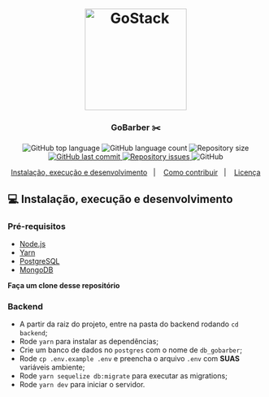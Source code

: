 <h1 align="center">
	<img alt="GoStack" src=".github/GoStackLogo.png" width="200px" />
</h1>

<h3 align="center">
  GoBarber ✂️
</h3>

<p align="center">
  <img alt="GitHub top language" src="https://img.shields.io/github/languages/top/EliasGcf/gobarber">

  <img alt="GitHub language count" src="https://img.shields.io/github/languages/count/EliasGcf/gobarber">

  <img alt="Repository size" src="https://img.shields.io/github/repo-size/EliasGcf/gobarber">

  <a href="https://github.com/EliasGcf/gobarber/commits/master">
    <img alt="GitHub last commit" src="https://img.shields.io/github/last-commit/EliasGcf/gobarber">
  </a>

  <a href="https://github.com/EliasGcf/gobarber/issues">
    <img alt="Repository issues" src="https://img.shields.io/github/issues/EliasGcf/gobarber">
  </a>

  <img alt="GitHub" src="https://img.shields.io/github/license/EliasGcf/gobarber">
</p>

<p align="center">
  <a href="#-instalação-execução-e-desenvolvimento">Instalação, execução e desenvolvimento</a>&nbsp;&nbsp;&nbsp;|&nbsp;&nbsp;&nbsp;
  <a href="#-como-contribuir">Como contribuir</a>&nbsp;&nbsp;&nbsp;|&nbsp;&nbsp;&nbsp;
  <a href="#-licença">Licença</a>
</p>

## 💻 Instalação, execução e desenvolvimento

### Pré-requisitos

- [Node.js](https://nodejs.org/en/)
- [Yarn](https://yarnpkg.com/)
- [PostgreSQL](https://www.postgresql.org/)
- [MongoDB](https://www.mongodb.com/)

**Faça um clone desse repositório**

### Backend

- A partir da raiz do projeto, entre na pasta do backend rodando `cd backend`;
- Rode `yarn` para instalar as dependências;
- Crie um banco de dados no `postgres` com o nome de `db_gobarber`;
- Rode `cp .env.example .env` e preencha o arquivo `.env` com **SUAS** variáveis ambiente;
- Rode `yarn sequelize db:migrate` para executar as migrations;
- Rode `yarn dev` para iniciar o servidor.
